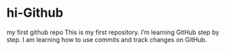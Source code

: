# hi-Github
my first github repo
This is my first repository. I’m learning GitHub step by step.
I am learning how to use commits and track changes on GitHub.
